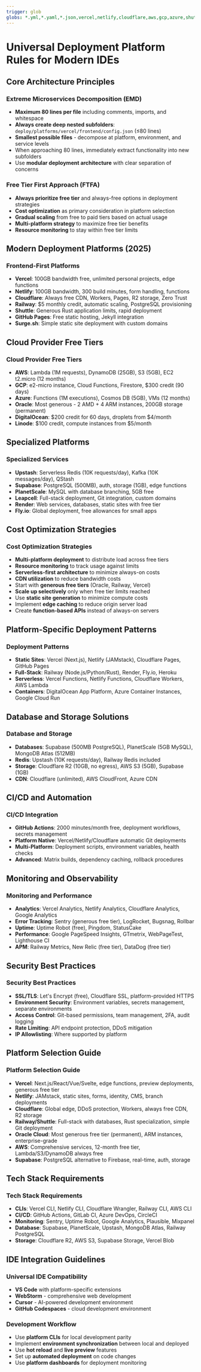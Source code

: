 ```yaml
---
trigger: glob
globs: *.yml,*.yaml,*.json,vercel,netlify,cloudflare,aws,gcp,azure,shuttle,upstash
---
```


# Universal Deployment Platform Rules for Modern IDEs

## Core Architecture Principles

### Extreme Microservices Decomposition (EMD)
- **Maximum 80 lines per file** including comments, imports, and whitespace
- **Always create deep nested subfolders**: `deploy/platforms/vercel/frontend/config.json` (≤80 lines)
- **Smallest possible files** - decompose at platform, environment, and service levels
- When approaching 80 lines, immediately extract functionality into new subfolders
- Use **modular deployment architecture** with clear separation of concerns

### Free Tier First Approach (FTFA)
- **Always prioritize free tier** and always-free options in deployment strategies
- **Cost optimization** as primary consideration in platform selection
- **Gradual scaling** from free to paid tiers based on actual usage
- **Multi-platform strategy** to maximize free tier benefits
- **Resource monitoring** to stay within free tier limits

## Modern Deployment Platforms (2025)

### Frontend-First Platforms
- **Vercel**: 100GB bandwidth free, unlimited personal projects, edge functions
- **Netlify**: 100GB bandwidth, 300 build minutes, form handling, functions
- **Cloudflare**: Always free CDN, Workers, Pages, R2 storage, Zero Trust
- **Railway**: $5 monthly credit, automatic scaling, PostgreSQL provisioning
- **Shuttle**: Generous Rust application limits, rapid deployment
- **GitHub Pages**: Free static hosting, Jekyll integration
- **Surge.sh**: Simple static site deployment with custom domains

## Cloud Provider Free Tiers

### Cloud Provider Free Tiers
- **AWS**: Lambda (1M requests), DynamoDB (25GB), S3 (5GB), EC2 t2.micro (12 months)
- **GCP**: e2-micro instance, Cloud Functions, Firestore, $300 credit (90 days)
- **Azure**: Functions (1M executions), Cosmos DB (5GB), VMs (12 months)
- **Oracle**: Most generous - 2 AMD + 4 ARM instances, 200GB storage (permanent)
- **DigitalOcean**: $200 credit for 60 days, droplets from $4/month
- **Linode**: $100 credit, compute instances from $5/month

## Specialized Platforms

### Specialized Services
- **Upstash**: Serverless Redis (10K requests/day), Kafka (10K messages/day), QStash
- **Supabase**: PostgreSQL (500MB), auth, storage (1GB), edge functions
- **PlanetScale**: MySQL with database branching, 5GB free
- **Leapcell**: Full-stack deployment, Git integration, custom domains
- **Render**: Web services, databases, static sites with free tier
- **Fly.io**: Global deployment, free allowances for small apps

## Cost Optimization Strategies

### Cost Optimization Strategies
- **Multi-platform deployment** to distribute load across free tiers
- **Resource monitoring** to track usage against limits
- **Serverless-first architecture** to minimize always-on costs
- **CDN utilization** to reduce bandwidth costs
- Start with **generous free tiers** (Oracle, Railway, Vercel)
- **Scale up selectively** only when free tier limits reached
- Use **static site generation** to minimize compute costs
- Implement **edge caching** to reduce origin server load
- Create **function-based APIs** instead of always-on servers

## Platform-Specific Deployment Patterns

### Deployment Patterns
- **Static Sites**: Vercel (Next.js), Netlify (JAMstack), Cloudflare Pages, GitHub Pages
- **Full-Stack**: Railway (Node.js/Python/Rust), Render, Fly.io, Heroku
- **Serverless**: Vercel Functions, Netlify Functions, Cloudflare Workers, AWS Lambda
- **Containers**: DigitalOcean App Platform, Azure Container Instances, Google Cloud Run

## Database and Storage Solutions

### Database and Storage
- **Databases**: Supabase (500MB PostgreSQL), PlanetScale (5GB MySQL), MongoDB Atlas (512MB)
- **Redis**: Upstash (10K requests/day), Railway Redis included
- **Storage**: Cloudflare R2 (10GB, no egress), AWS S3 (5GB), Supabase (1GB)
- **CDN**: Cloudflare (unlimited), AWS CloudFront, Azure CDN

## CI/CD and Automation

### CI/CD Integration
- **GitHub Actions**: 2000 minutes/month free, deployment workflows, secrets management
- **Platform Native**: Vercel/Netlify/Cloudflare automatic Git deployments
- **Multi-Platform**: Deployment scripts, environment variables, health checks
- **Advanced**: Matrix builds, dependency caching, rollback procedures

## Monitoring and Observability

### Monitoring and Performance
- **Analytics**: Vercel Analytics, Netlify Analytics, Cloudflare Analytics, Google Analytics
- **Error Tracking**: Sentry (generous free tier), LogRocket, Bugsnag, Rollbar
- **Uptime**: Uptime Robot (free), Pingdom, StatusCake
- **Performance**: Google PageSpeed Insights, GTmetrix, WebPageTest, Lighthouse CI
- **APM**: Railway Metrics, New Relic (free tier), DataDog (free tier)

## Security Best Practices

### Security Best Practices
- **SSL/TLS**: Let's Encrypt (free), Cloudflare SSL, platform-provided HTTPS
- **Environment Security**: Environment variables, secrets management, separate environments
- **Access Control**: Git-based permissions, team management, 2FA, audit logging
- **Rate Limiting**: API endpoint protection, DDoS mitigation
- **IP Allowlisting**: Where supported by platform

## Platform Selection Guide

### Platform Selection Guide
- **Vercel**: Next.js/React/Vue/Svelte, edge functions, preview deployments, generous free tier
- **Netlify**: JAMstack, static sites, forms, identity, CMS, branch deployments
- **Cloudflare**: Global edge, DDoS protection, Workers, always free CDN, R2 storage
- **Railway/Shuttle**: Full-stack with databases, Rust specialization, simple Git deployment
- **Oracle Cloud**: Most generous free tier (permanent), ARM instances, enterprise-grade
- **AWS**: Comprehensive services, 12-month free tier, Lambda/S3/DynamoDB always free
- **Supabase**: PostgreSQL alternative to Firebase, real-time, auth, storage

## Tech Stack Requirements

### Tech Stack Requirements
- **CLIs**: Vercel CLI, Netlify CLI, Cloudflare Wrangler, Railway CLI, AWS CLI
- **CI/CD**: GitHub Actions, GitLab CI, Azure DevOps, CircleCI
- **Monitoring**: Sentry, Uptime Robot, Google Analytics, Plausible, Mixpanel
- **Database**: Supabase, PlanetScale, Upstash, MongoDB Atlas, Railway PostgreSQL
- **Storage**: Cloudflare R2, AWS S3, Supabase Storage, Vercel Blob

## IDE Integration Guidelines

### Universal IDE Compatibility
- **VS Code** with platform-specific extensions
- **WebStorm** - comprehensive web development
- **Cursor** - AI-powered development environment
- **GitHub Codespaces** - cloud development environment

### Development Workflow
- Use **platform CLIs** for local development parity
- Implement **environment synchronization** between local and deployed
- Use **hot reload** and **live preview** features
- Set up **automated deployment** on code changes
- Use **platform dashboards** for deployment monitoring
